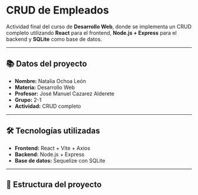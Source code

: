 # CRUD de Empleados

Actividad final del curso de **Desarrollo Web**, donde se implementa un CRUD completo utilizando **React** para el frontend, **Node.js + Express** para el backend y **SQLite** como base de datos.

---

## 📚 Datos del proyecto

- **Nombre:** Natalia Ochoa León  
- **Materia:** Desarrollo Web  
- **Profesor:** José Manuel Cazarez Alderete  
- **Grupo:** 2-1  
- **Actividad:** CRUD completo  

---

## 🛠 Tecnologías utilizadas

- **Frontend:** React + Vite + Axios
- **Backend:** Node.js + Express
- **Base de datos:** Sequelize con SQLite

---

## 📁 Estructura del proyecto

